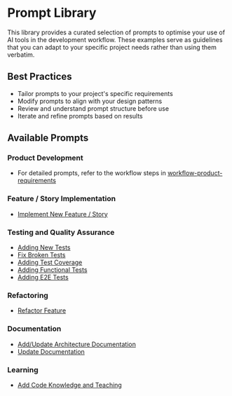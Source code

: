 # Prompt Library

This library provides a curated selection of prompts to optimise your use of AI tools in the development workflow. These examples serve as guidelines that you can adapt to your specific project needs rather than using them verbatim.

## Best Practices
- Tailor prompts to your project's specific requirements
- Modify prompts to align with your design patterns
- Review and understand prompt structure before use
- Iterate and refine prompts based on results

## Available Prompts

### Product Development
 - For detailed prompts, refer to the workflow steps in [workflow-product-requirements](../workflow/workflow-product-requirements.md)

### Feature / Story Implementation
- [Implement New Feature / Story](development/prompt-new-feature-story.md)

### Testing and Quality Assurance
- [Adding New Tests](testing/prompt-add-new-test.md)
- [Fix Broken Tests](testing/prompt-fix-test-errors.md)
- [Adding Test Coverage](testing/prompt-add-test-coverage.md)
- [Adding Functional Tests](testing/prompt-add-functional-test.md)
- [Adding E2E Tests](testing/prompt-add-e2e-test.md)

### Refactoring
- [Refactor Feature](refactoring/prompt-refactor-feature.md)

### Documentation
- [Add/Update Architecture Documentation](documentation-writing/prompt-add-architecture-docs.md)
- [Update Documentation](documentation-writing/prompt-update-documentation.md)

### Learning
- [Add Code Knowledge and Teaching](prompt-add-coding-knowledge-teaching.md)
